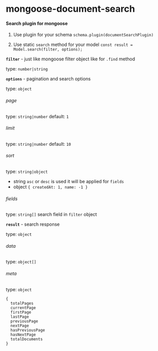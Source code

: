 # mongoose-document-search
#### Search plugin for mongoose

1) Use plugin for your schema `schema.plugin(documentSearchPlugin)`

2) Use static `search` method for your model  `const result = Model.search(filter, options);`

**`filter`** - just like mongoose filter object like for `.find` method

type: `number|string`

**`options`** - pagination and search options

type: `object`
###### page
type: `string|number`
default: `1`
###### limit
type: `string|number`
default: `10`
###### sort
type: `string|object`
- string `asc` or `desc` is used it will be applied for `fields`
- object  `{ createdAt: 1, name: -1 }`

###### fields
type: `string[]` 
search field in `filter` object

**`result`** - search response

type: `object`

###### data

type: `object[]`

###### meta

type: `object`
```
{
  totalPages
  currentPage
  firstPage
  lastPage
  previousPage
  nextPage
  hasPreviousPage
  hasNextPage
  totalDocuments
}
```